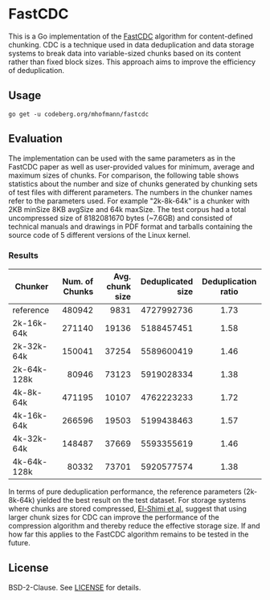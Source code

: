 # FastCDC

This is a Go implementation of the [FastCDC](https://www.usenix.org/conference/atc16/technical-sessions/presentation/xia)
algorithm for content-defined chunking. CDC is a technique used in data
deduplication and data storage systems to break data into variable-sized chunks
based on its content rather than fixed block sizes. This approach aims to
improve the efficiency of deduplication.

## Usage

`go get -u codeberg.org/mhofmann/fastcdc`


## Evaluation

The implementation can be used with the same parameters as in the FastCDC paper
as well as user-provided values for minimum, average and maximum sizes of
chunks. For comparison, the following table shows statistics about the number
and size of chunks generated by chunking sets of test files with different
parameters. The numbers in the chunker names refer to the parameters used. For
example "2k-8k-64k" is a chunker with 2KB minSize 8KB avgSize and 64k maxSize. 
The test corpus had a total uncompressed size of 8182081670 bytes (~7.6GB) and
consisted of technical manuals and drawings in PDF format and tarballs
containing the source code of 5 different versions of the Linux kernel.

### Results

| Chunker | Num. of Chunks | Avg. chunk size | Deduplicated size | Deduplication ratio |
| ------- | -------------: | --------------: | ----------------: | :-----------------: |
| reference   | 480942 |  9831 | 4727992736 | 1.73 |
| 2k-16k-64k  | 271140 | 19136 | 5188457451 | 1.58 |
| 2k-32k-64k  | 150041 | 37254 | 5589600419 | 1.46 |
| 2k-64k-128k |  80946 | 73123 | 5919028334 | 1.38 |
| 4k-8k-64k   | 471195 | 10107 | 4762223233 | 1.72 |
| 4k-16k-64k  | 266596 | 19503 | 5199438463 | 1.57 |
| 4k-32k-64k  | 148487 | 37669 | 5593355619 | 1.46 |
| 4k-64k-128k | 80332  | 73701 | 5920577574 | 1.38 |

In terms of pure deduplication performance, the reference parameters (2k-8k-64k)
yielded the best result on the test dataset. For storage systems where chunks
are stored compressed,
[El-Shimi et al.](https://www.usenix.org/conference/atc12/technical-sessions/presentation/el-shimi)
suggest that using larger chunk sizes for CDC can improve the performance of
the compression algorithm and thereby reduce the effective storage size. If and
how far this applies to the FastCDC algorithm remains to be tested in the
future.

## License

BSD-2-Clause. See [LICENSE](./LICENSE) for details.

